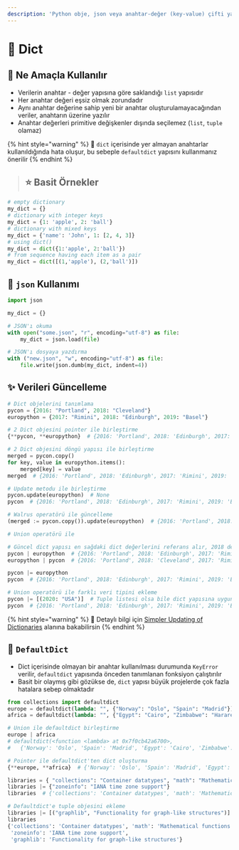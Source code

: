 ```yaml
---
description: 'Python obje, json veya anahtar-değer (key-value) çifti yapısı (dict)'
---
```


# 📙 Dict

## 🔰 Ne Amaçla Kullanılır

* Verilerin anahtar - değer yapısına göre saklandığı `list` yapısıdır
* Her anahtar değeri eşsiz olmak zorundadır
* Aynı anahtar değerine sahip yeni bir anahtar oluşturulamayacağından veriler, anahtarın üzerine yazılır
* Anahtar değerleri primitive değişkenler dışında seçilemez \(`list`, `tuple` olamaz\)

{% hint style="warning" %}
📢 `dict` içerisinde yer almayan anahtarlar kullanıldığında hata oluşur, bu sebeple `defaultdict` yapısını kullanmanız önerilir
{% endhint %}

> ## ⭐ Basit Örnekler

```python
# empty dictionary
my_dict = {}
# dictionary with integer keys
my_dict = {1: 'apple', 2: 'ball'}
# dictionary with mixed keys
my_dict = {'name': 'John', 1: [2, 4, 3]}
# using dict()
my_dict = dict({1:'apple', 2:'ball'})
# from sequence having each item as a pair
my_dict = dict([(1,'apple'), (2,'ball')])
```

## 📜 `json` Kullanımı

```python
import json

my_dict = {}

# JSON'ı okuma
with open("some.json", "r", encoding="utf-8") as file:
    my_dict = json.load(file)

# JSON'ı dosyaya yazdırma
with ("new.json", "w", encoding="utf-8") as file:
    file.write(json.dumb(my_dict, indent=4))
```

## ✨ Verileri Güncelleme

```python
# Dict objelerini tanımlama
pycon = {2016: "Portland", 2018: "Cleveland"}
europython = {2017: "Rimini", 2018: "Edinburgh", 2019: "Basel"}

# 2 Dict objesini pointer ile birleştirme
{**pycon, **europython}  # {2016: 'Portland', 2018: 'Edinburgh', 2017: 'Rimini', 2019: 'Basel'}

# 2 Dict objesini döngü yapısı ile birleştirme
merged = pycon.copy()
for key, value in europython.items():
    merged[key] = value
merged  # {2016: 'Portland', 2018: 'Edinburgh', 2017: 'Rimini', 2019: 'Basel'}

# Update metodu ile birleştirme
pycon.update(europython)  # None
pycon  # {2016: 'Portland', 2018: 'Edinburgh', 2017: 'Rimini', 2019: 'Basel'}

# Walrus operatörü ile güncelleme
(merged := pycon.copy()).update(europython)  # {2016: 'Portland', 2018: 'Edinburgh', 2017: 'Rimini', 2019: 'Basel'}

# Union operatörü ile

# Güncel dict yapısı en sağdaki dict değerlerini referans alır, 2018 değerleri farklıdır
pycon | europython  # {2016: 'Portland', 2018: 'Edinburgh', 2017: 'Rimini', 2019: 'Basel'}
europython | pycon  # {2016: 'Portland', 2018: 'Cleveland', 2017: 'Rimini', 2019: 'Basel'}

pycon |= europython
pycon  # {2016: 'Portland', 2018: 'Edinburgh', 2017: 'Rimini', 2019: 'Basel'}

# Union operatörü ile farklı veri tipini ekleme
pycon |= [(2020: "USA")]  # Tuple listesi olsa bile dict yapısına uygun hale alınıp eklenir
pycon  # {2016: 'Portland', 2018: 'Edinburgh', 2017: 'Rimini', 2019: 'Basel', 2020: 'USA'}
```

{% hint style="warning" %}
📢 Detaylı bilgi için [Simpler Updating of Dictionaries](https://realpython.com/python39-new-features/#simpler-updating-of-dictionaries) alanına bakabilirsin
{% endhint %}

## 🌟 `DefaultDict`

* Dict içerisinde olmayan bir anahtar kullanılması durumunda `KeyError` verilir, `defaultdict` yapısında önceden tanımlanan fonksiyon çalıştırılır
* Basit bir olaymış gibi gözükse de, `dict` yapısı büyük projelerde çok fazla hatalara sebep olmaktadır

```python
from collections import defaultdict
europe = defaultdict(lambda: "", {"Norway": "Oslo", "Spain": "Madrid"})
africa = defaultdict(lambda: "", {"Egypt": "Cairo", "Zimbabwe": "Harare"})

# Union ile defaultdict birleştirme
europe | africa
# defaultdict(<function <lambda> at 0x7f0cb42a6700>,
#   {'Norway': 'Oslo', 'Spain': 'Madrid', 'Egypt': 'Cairo', 'Zimbabwe': 'Harare'})

# Pointer ile defaultdict'ten dict oluşturma
{**europe, **africa}  # {'Norway': 'Oslo', 'Spain': 'Madrid', 'Egypt': 'Cairo', 'Zimbabwe': 'Harare'}

libraries = { "collections": "Container datatypes", "math": "Mathematical functions" }
libraries |= {"zoneinfo": "IANA time zone support"}
libraries  # {'collections': 'Container datatypes', 'math': 'Mathematical functions', ': 'IANA time zone support'}

# Defaultdict'e tuple objesini ekleme
libraries |= [("graphlib", "Functionality for graph-like structures")]
libraries
{'collections': 'Container datatypes', 'math': 'Mathematical functions',
 'zoneinfo': 'IANA time zone support',
 'graphlib': 'Functionality for graph-like structures'}
```

